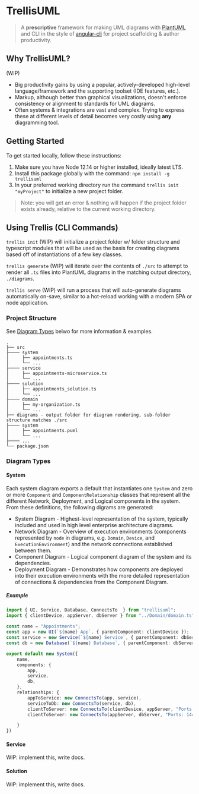 # TrellisUML
> A **prescriptive** framework for making UML diagrams with [PlantUML](https://plantuml.com/) and CLI in the style of [angular-cli](https://github.com/angular/angular-cli) for project scaffolding & author productivity.

## Why TrellisUML?
(WIP)
- Big productivity gains by using a popular, actively-developed high-level language/framework and the supporting toolset (IDE features, etc.).
- Markup, although better than graphical visualizations, doesn't enforce consistency or alignment to standards for UML diagrams.
- Often systems & integrations are vast and complex. Trying to express these at different levels of detail becomes very costly using **any** diagramming tool.

## Getting Started
To get started locally, follow these instructions:

1. Make sure you have Node 12.14 or higher installed, ideally latest LTS.
2. Install this package globally with the command: `npm install -g trellisuml`
3. In your preferred working directory run the command `trellis init "myProject"` to initialize a new project folder.

> Note: you will get an error & nothing will happen if the project folder exists already, relative to the current working directory.

## Using Trellis (CLI Commands)
`trellis init` (WIP) will initialize a project folder w/ folder structure and typescript modules that will be used as the basis for creating diagrams based off of instantiations of a few key classes.

`trellis generate` (WIP) will iterate over the contents of `./src` to attempt to render all `.ts` files into PlantUML diagrams in the matching output directory, `./diagrams`.

`trellis serve` (WIP) will run a process that will auto-generate diagrams automatically on-save, similar to a hot-reload working with a modern SPA or node application.

### Project Structure
See [Diagram Types](#diagram-types) belwo for more information & examples.
```
.
├── src
├──── system
│     ├── appointments.ts
│     └── ...
├──── service
│     ├── appointments-microservice.ts
│     └── ...
├──── solution
│     ├── appointments_solution.ts
│     └── ...
├──── domain
│     ├── my-organization.ts
│     └── ...
├── diagrams - output folder for diagram rendering, sub-folder structure matches ./src
├──── system
│     ├── appointments.puml
│     └── ...
├──── ...
└── package.json
```

### Diagram Types

#### System
Each system diagram exports a default that instantiates one `System` and zero or more `Component` and `ComponentRelationship` classes that represent all the different Network, Deployment, and Logical components in the system. From these definitions, the following digrams are generated:

- System Diagram - Highest-level representation of the system, typically included and used in high level enterprise architecture diagrams.
- Network Diagram - Overview of execution environments (components represented by `node` in diagrams, e.g. `Domain`, `Device`, and `ExecutionEnvironment`) and the network connections established between them.
- Component Diagram - Logical component diagram of the system and its dependencies.
- Deployment Diagram - Demonstrates how components are deployed into their execution environments with the more detailed representation of connections & dependencies from the Component Diagram.

##### Example
``` TypeScript
import { UI, Service, Database, ConnectsTo  } from "trellisuml";
import { clientDevice, appServer, dbServer } from "../Domain/domain.ts"; // Import & use Device(name: string) to easily re-create these dependencies.
 
const name = "Appointments";
const app = new UI(`${name} App`, { parentComponent: clientDevice });
const service = new Service(`${name} Service`, { parentComponent: dbServer });
const db = new Database(`${name} Database`, { parentComponent: dbServer });

export default new System({
    name,
    components: {
        app,
        service,
        db,
    },
    relationships: {
        appToService: new ConnectsTo(app, service),
        serviceToDb: new ConnectsTo(service, db),
        clientToServer: new ConnectsTo(clientDevice, appServer, "Ports: 443\\nProtcol:TCP"),
        clientToServer: new ConnectsTo(appServer, dbServer, "Ports: 1443\\nProtcol:TCP")

    }
})
```
#### Service
WIP: implement this, write docs.
#### Solution
WIP: implement this, write docs.